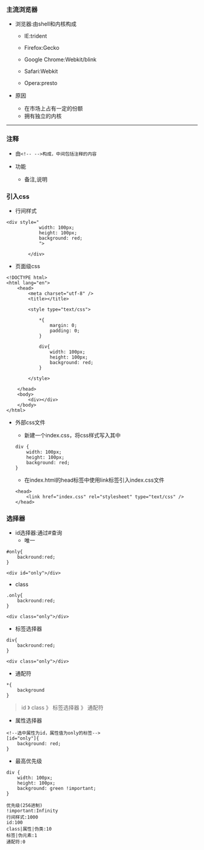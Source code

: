### 主流浏览器

* 浏览器:由shell和内核构成

  * IE:trident

  * Firefox:Gecko

  * Google Chrome:Webkit/blink

  * Safari:Webkit

  * Opera:presto

* 原因

  * 在市场上占有一定的份额
  * 拥有独立的内核

---

### 注释

* 由`<!-- -->构成，中间包括注释的内容`

* 功能

  * 备注,说明

### 引入css

* 行间样式

```
<div style="
            width: 100px;
            height: 100px;
            background: red;
            ">

        </div>
```

* 页面级css

```
<!DOCTYPE html>
<html lang="en">
    <head>
        <meta charset="utf-8" />
        <title></title>

        <style type="text/css">

            *{
                margin: 0;
                padding: 0;
            }

            div{
                width: 100px;
                height: 100px;
                background: red;
            }

        </style>

    </head>
    <body>
        <div></div>
    </body>
</html>
```

* 外部css文件

  * 新建一个index.css，将css样式写入其中

  ```
  div {
      width: 100px;
      height: 100px;
      background: red;
  }
  ```

  * 在index.html的head标签中使用link标签引入index.css文件

  ```
  <head>
      <link href="index.css" rel="stylesheet" type="text/css" />
  </head>
  ```

### 选择器

* id选择器:通过\#查询
  * 唯一

```
#only{
    backround:red;
}

<div id="only">/div>
```

* class

```
.only{
    backround:red;
}

<div class="only">/div>
```

* 标签选择器

```
div{
    backround:red;
}

<div class="only">/div>
```

* 通配符

```
*{
    background
}
```

> id 》 class 》 标签选择器 》 通配符

* 属性选择器

```
<!--选中属性为id，属性值为only的标签-->
[id="only"]{
    background: red;
}
```

* 最高优先级

```
div {
    width: 100px;
    height: 100px;
    background: green !important;
}

优先级(256进制)
!important:Infinity
行间样式:1000
id:100
class|属性|伪类:10
标签|伪元素:1
通配符:0
```



